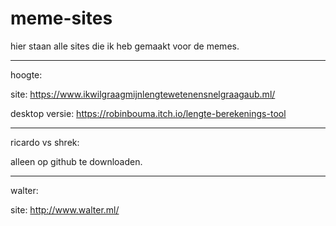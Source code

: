 # meme-sites

hier staan alle sites die ik heb gemaakt voor de memes.

---

hoogte:

site: https://www.ikwilgraagmijnlengtewetenensnelgraagaub.ml/

desktop versie: https://robinbouma.itch.io/lengte-berekenings-tool

---

ricardo vs shrek:

alleen op github te downloaden.

---

walter:

site: http://www.walter.ml/
